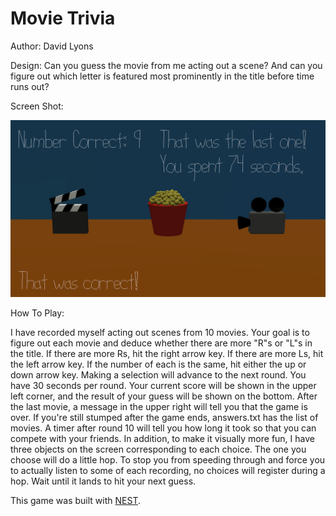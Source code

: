 # Movie Trivia

Author: David Lyons

Design: Can you guess the movie from me acting out a scene? And can you figure out which letter is featured
most prominently in the title before time runs out?

Screen Shot:

![Screen Shot](screenshot.png)

How To Play:

I have recorded myself acting out scenes from 10 movies. Your goal is to figure out each movie and deduce whether
there are more "R"s or "L"s in the title. If there are more Rs, hit the right arrow key. If there are more Ls, hit
the left arrow key. If the number of each is the same, hit either the up or down arrow key. Making a selection will
advance to the next round. You have 30 seconds per round. Your current score will be shown in the upper left corner,
and the result of your guess will be shown on the bottom. After the last movie, a message in the upper right will tell
you that the game is over. If you're still stumped after the game ends, answers.txt has the list of movies. A timer 
after round 10 will tell you how long it took so that you can compete with your friends. In addition, to make it visually 
more fun, I have three objects on the screen corresponding to each choice. The one you choose will do a little hop. To 
stop you from speeding through and force you to actually listen to some of each recording, no choices will register during 
a hop. Wait until it lands to hit your next guess.

This game was built with [NEST](NEST.md).
